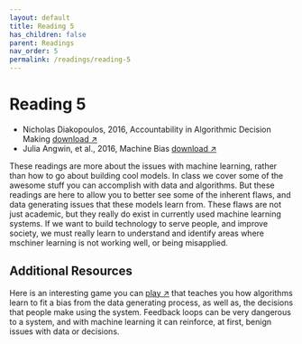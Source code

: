 ```yaml
---
layout: default
title: Reading 5
has_children: false
parent: Readings
nav_order: 5
permalink: /readings/reading-5
---
```


# Reading 5

- Nicholas Diakopoulos, 2016, Accountability in Algorithmic Decision Making <a href="https://s3.us-west-2.amazonaws.com/ucsd.cogs9/readings/r5a-algorithmic-decision-making.pdf" target="_blank" rel="noopener">download &#x2197;</a>
- Julia Angwin, et al., 2016, Machine Bias <a href="https://s3.us-west-2.amazonaws.com/ucsd.cogs9/readings/r5b_machine_bias.pdf" target="_blank" rel="noopener">download &#x2197;</a>

These readings are more about the issues with machine learning, rather than how to go about building cool models. In class we cover some of the awesome stuff you can accomplish with data and algorithms. But these readings are here to allow you to better see some of the inherent flaws, and data generating issues that these models learn from. These flaws are not just academic, but they really do exist in currently used machine learning systems. If we want to build technology to serve people, and improve society, we must really learn to understand and identify areas where mschiner learning is not working well, or being misapplied. 

## Additional Resources

Here is an interesting game you can <a href="https://www.survivalofthebestfit.com/" target="_blank" rel="noopener">play &#x2197;</a> that teaches you how algorithms learn to fit a bias from the data generating process, as well as, the decisions that people make using the system. Feedback loops can be very dangerous to a system, and with machine learning it can reinforce, at first, benign issues with data or decisions.

